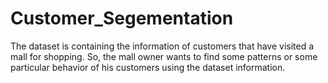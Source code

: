 # Customer_Segementation
The dataset is containing the information of customers that have visited a mall for shopping. So, the mall owner wants to find some patterns or some particular behavior of his customers using the dataset information.
